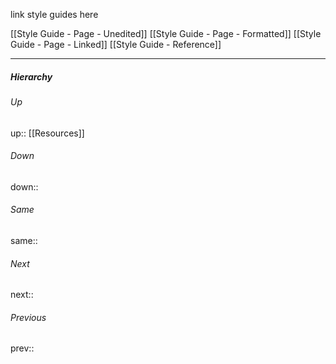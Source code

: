 link style guides here

[[Style Guide - Page - Unedited]]
[[Style Guide - Page - Formatted]]
[[Style Guide - Page - Linked]]
[[Style Guide - Reference]]

---
##### Hierarchy
###### Up
up:: [[Resources]]
###### Down
down:: 
###### Same
same:: 
###### Next
next:: 
###### Previous
prev:: 